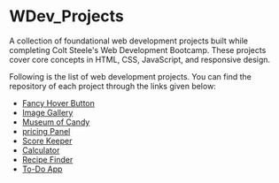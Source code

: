 # WDev_Projects
A collection of foundational web development projects built while completing Colt Steele's Web Development Bootcamp. These projects cover core concepts in HTML, CSS, JavaScript, and responsive design.

Following is the list of  web development projects. You can find the repository of each project through the links given below:

- [Fancy Hover Button](https://adeeba653.github.io/Hover-Button/)
- [Image Gallery](https://adeeba653.github.io/Image-Gallery/)
- [Museum of Candy](https://adeeba653.github.io/Museum-of-Candy/)
- [pricing Panel](https://adeeba653.github.io/Pricing-Panel/)
- [Score Keeper](https://adeeba653.github.io/Score_Keeper/)
- [Calculator](https://github.com/adeeba653.github.io/Calculator/)
- [Recipe Finder](https://adeeba653.github.io/Recipe-Finder/)
- [To-Do App](https://adeeba653.github.io/To-Do-App/)
   
